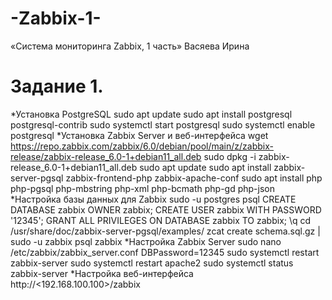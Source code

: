 # -Zabbix-1-
«Система мониторинга Zabbix, 1 часть» Васяева Ирина
# Задание 1.
*Установка PostgreSQL
   sudo apt update
   sudo apt install postgresql postgresql-contrib
   sudo systemctl start postgresql
   sudo systemctl enable postgresql
*Установка Zabbix Server и веб-интерфейса
   wget https://repo.zabbix.com/zabbix/6.0/debian/pool/main/z/zabbix-release/zabbix-release_6.0-1+debian11_all.deb
   sudo dpkg -i zabbix-release_6.0-1+debian11_all.deb
   sudo apt update
   sudo apt install zabbix-server-pgsql zabbix-frontend-php zabbix-apache-conf
   sudo apt install php php-pgsql php-mbstring php-xml php-bcmath php-gd php-json
*Настройка базы данных для Zabbix
   sudo -u postgres psql
   CREATE DATABASE zabbix OWNER zabbix;
   CREATE USER zabbix WITH PASSWORD '12345';
   GRANT ALL PRIVILEGES ON DATABASE zabbix TO zabbix;
   \q
   cd /usr/share/doc/zabbix-server-pgsql/examples/
   zcat create schema.sql.gz | sudo -u zabbix psql zabbix
*Настройка Zabbix Server
   sudo nano /etc/zabbix/zabbix_server.conf
   DBPassword=12345
   sudo systemctl restart zabbix-server
   sudo systemctl restart apache2
   sudo systemctl status zabbix-server
*Настройка веб-интерфейса
   http://<192.168.100.100>/zabbix
